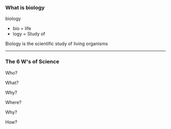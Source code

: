 
### What is biology

biology
- bio = life 
- logy = Study of 

Biology is the scientific study of living organisms

---

### The 6 W's of Science 

Who?

What?

Why?

Where?

Why?

How?



